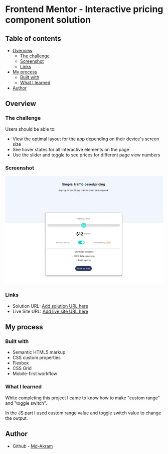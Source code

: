 # Frontend Mentor - Interactive pricing component solution

## Table of contents

- [Overview](#overview)
  - [The challenge](#the-challenge)
  - [Screenshot](#screenshot)
  - [Links](#links)
- [My process](#my-process)
  - [Built with](#built-with)
  - [What I learned](#what-i-learned)
- [Author](#author)

## Overview

### The challenge

Users should be able to:

- View the optimal layout for the app depending on their device's screen size
- See hover states for all interactive elements on the page
- Use the slider and toggle to see prices for different page view numbers

### Screenshot

<img src="images/Screenshot_1.png" alt="screenshot">

### Links

- Solution URL: [Add solution URL here](https://github.com/md-akram/interactivePricingComponent)
- Live Site URL: [Add live site URL here](https://md-akram.github.io/interactivePricingComponent)

## My process

### Built with

- Semantic HTML5 markup
- CSS custom properties
- Flexbox
- CSS Grid
- Mobile-first workflow

### What I learned

White completing this project I came to know how to make "custom range" and "toggle switch".

In the JS part I used custom range value and toggle switch value to change the output.

## Author

- Github - [Md-Akram](https://github.com/md-akram)
